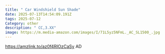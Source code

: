 ```yaml
---
title: " Car Windshield Sun Shade"
date: 2025-07-13T14:54:09.191Z
tags: 2025-07-12
Category: other
description: " CC,3.XX"
image: https://m.media-amazon.com/images/I/71L5yz5NFmL._AC_SL1500_.jpg
---
```

https://amzlink.to/az0f4RIOzCaSy   AD